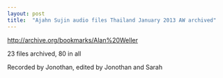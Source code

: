 ```yaml
---
layout: post
title:  "Ajahn Sujin audio files Thailand January 2013 AW archived"
---
```

http://archive.org/bookmarks/Alan%20Weller

23 files archived, 80 in all

Recorded by Jonothan, edited by Jonothan and Sarah

